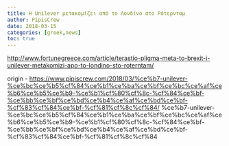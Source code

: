 ```yaml
---
title: Η Unilever μετακομίζει από το Λονδίνο στο Ρότερνταμ
author: PipisCrew
date: 2018-03-15
categories: [greek,news]
toc: true
---
```


http://www.fortunegreece.com/article/terastio-pligma-meta-to-brexit-i-unilever-metakomizi-apo-to-londino-sto-roterntam/

origin - https://www.pipiscrew.com/2018/03/%ce%b7-unilever-%ce%bc%ce%b5%cf%84%ce%b1%ce%ba%ce%bf%ce%bc%ce%af%ce%b6%ce%b5%ce%b9-%ce%b1%cf%80%cf%8c-%cf%84%ce%bf-%ce%bb%ce%bf%ce%bd%ce%b4%ce%af%ce%bd%ce%bf-%cf%83%cf%84%ce%bf-%cf%81%cf%8c%cf%84/ %ce%b7-unilever-%ce%bc%ce%b5%cf%84%ce%b1%ce%ba%ce%bf%ce%bc%ce%af%ce%b6%ce%b5%ce%b9-%ce%b1%cf%80%cf%8c-%cf%84%ce%bf-%ce%bb%ce%bf%ce%bd%ce%b4%ce%af%ce%bd%ce%bf-%cf%83%cf%84%ce%bf-%cf%81%cf%8c%cf%84